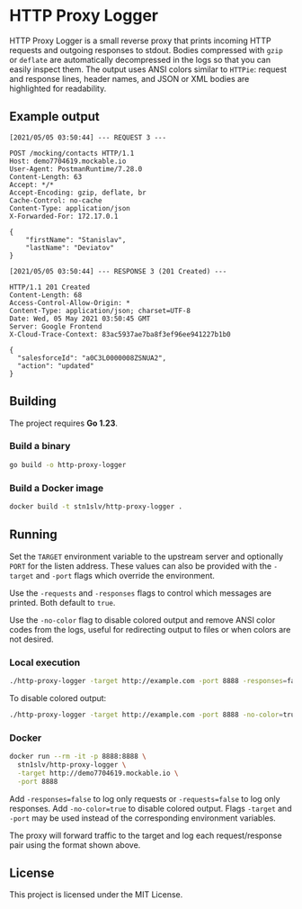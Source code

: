 # HTTP Proxy Logger

HTTP Proxy Logger is a small reverse proxy that prints incoming HTTP requests
and outgoing responses to stdout. Bodies compressed with `gzip` or `deflate`
are automatically decompressed in the logs so that you can easily inspect them.
The output uses ANSI colors similar to `HTTPie`: request and response lines,
header names, and JSON or XML bodies are highlighted for readability.

## Example output

```http
[2021/05/05 03:50:44] --- REQUEST 3 ---

POST /mocking/contacts HTTP/1.1
Host: demo7704619.mockable.io
User-Agent: PostmanRuntime/7.28.0
Content-Length: 63
Accept: */*
Accept-Encoding: gzip, deflate, br
Cache-Control: no-cache
Content-Type: application/json
X-Forwarded-For: 172.17.0.1

{
    "firstName": "Stanislav",
    "lastName": "Deviatov"
}

[2021/05/05 03:50:44] --- RESPONSE 3 (201 Created) ---

HTTP/1.1 201 Created
Content-Length: 68
Access-Control-Allow-Origin: *
Content-Type: application/json; charset=UTF-8
Date: Wed, 05 May 2021 03:50:45 GMT
Server: Google Frontend
X-Cloud-Trace-Context: 83ac5937ae7ba8f3ef96ee941227b1b0

{
  "salesforceId": "a0C3L0000008ZSNUA2",
  "action": "updated"
}
```

## Building

The project requires **Go 1.23**.

### Build a binary

```bash
go build -o http-proxy-logger
```

### Build a Docker image

```bash
docker build -t stn1slv/http-proxy-logger .
```

## Running

Set the `TARGET` environment variable to the upstream server and optionally
`PORT` for the listen address. These values can also be provided with the
`-target` and `-port` flags which override the environment.

Use the `-requests` and `-responses` flags to control which messages are
printed. Both default to `true`.

Use the `-no-color` flag to disable colored output and remove ANSI color codes
from the logs, useful for redirecting output to files or when colors are not
desired.

### Local execution

```bash
./http-proxy-logger -target http://example.com -port 8888 -responses=false
```

To disable colored output:

```bash
./http-proxy-logger -target http://example.com -port 8888 -no-color=true
```

### Docker

```bash
docker run --rm -it -p 8888:8888 \
  stn1slv/http-proxy-logger \
  -target http://demo7704619.mockable.io \
  -port 8888
```
Add `-responses=false` to log only requests or `-requests=false` to log only
responses. Add `-no-color=true` to disable colored output. Flags `-target` and 
`-port` may be used instead of the corresponding environment variables.

The proxy will forward traffic to the target and log each request/response pair
using the format shown above.

## License

This project is licensed under the MIT License.
